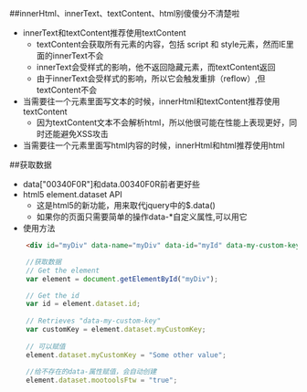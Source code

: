 ##innerHtml、innerText、textContent、html别傻傻分不清楚啦  
* innerText和textContent推荐使用textContent
    *  textContent会获取所有元素的内容，包括 script 和 style元素，然而IE里面的innerText不会
    *  innerText会受样式的影响，他不返回隐藏元素，而textContent返回
    *  由于innerText会受样式的影响，所以它会触发重排（reflow）,但textContent不会
*  当需要往一个元素里面写文本的时候，innerHtml和textContent推荐使用textContent
    *  因为textContent文本不会解析html，所以他很可能在性能上表现更好，同时还能避免XSS攻击
*  当需要往一个元素里面写html内容的时候，innerHtml和html推荐使用html

##获取数据  
* data["00340F0R"]和data.00340F0R前者更好些
* html5 element.dataset API
   *  这是html5的新功能，用来取代jquery中的$.data()
   *  如果你的页面只需要简单的操作data-*自定义属性,可以用它
*  使用方法  

```html
    <div id="myDiv" data-name="myDiv" data-id="myId" data-my-custom-key="This is the value"></div>
```
```javascript
    //获取数据
    // Get the element
    var element = document.getElementById("myDiv");

    // Get the id
    var id = element.dataset.id;
    
    // Retrieves "data-my-custom-key"
    var customKey = element.dataset.myCustomKey;
    
    // 可以赋值
    element.dataset.myCustomKey = "Some other value";
    
    //给不存在的data-属性赋值，会自动创建
    element.dataset.mootoolsFtw = "true";
```
